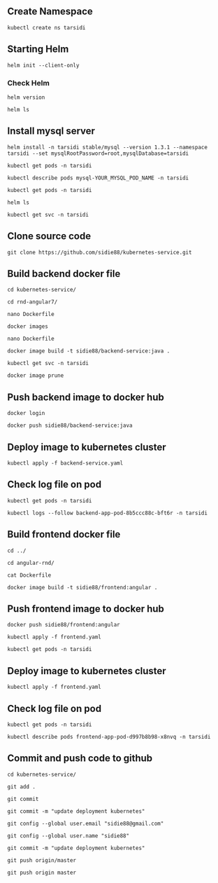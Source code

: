 ## Create Namespace

`kubectl create ns tarsidi`

## Starting Helm
`helm init --client-only`

### Check Helm 
`helm version`

`helm ls`

## Install mysql server
`helm install -n tarsidi stable/mysql --version 1.3.1 --namespace tarsidi --set mysqlRootPassword=root,mysqlDatabase=tarsidi`

`kubectl get pods -n tarsidi`

`kubectl describe pods mysql-YOUR_MYSQL_POD_NAME -n tarsidi`

`kubectl get pods -n tarsidi`

`helm ls`

`kubectl get svc -n tarsidi`

## Clone source code
`git clone https://github.com/sidie88/kubernetes-service.git`

## Build backend docker file
`cd kubernetes-service/`

`cd rnd-angular7/`

`nano Dockerfile`

`docker images`

`nano Dockerfile`

`docker image build -t sidie88/backend-service:java .`

`kubectl get svc -n tarsidi`

`docker image prune`

## Push backend image to docker hub

`docker login`

`docker push sidie88/backend-service:java`

## Deploy image to kubernetes cluster

`kubectl apply -f backend-service.yaml `

## Check log file on pod

`kubectl get pods -n tarsidi`

`kubectl logs --follow backend-app-pod-8b5ccc88c-bft6r -n tarsidi`

## Build frontend docker file

`cd ../`

`cd angular-rnd/`

`cat Dockerfile `

`docker image build -t sidie88/frontend:angular .`

## Push frontend image to docker hub

`docker push sidie88/frontend:angular`

`kubectl apply -f frontend.yaml `

`kubectl get pods -n tarsidi`

## Deploy image to kubernetes cluster

`kubectl apply -f frontend.yaml `

## Check log file on pod

`kubectl get pods -n tarsidi`

`kubectl describe pods frontend-app-pod-d997b8b98-x8nvq -n tarsidi`

## Commit and push code to github

`cd kubernetes-service/`

`git add .`

`git commit`

`git commit -m "update deployment kubernetes"`

`git config --global user.email "sidie88@gmail.com"`

`git config --global user.name "sidie88"`

`git commit -m "update deployment kubernetes"`

`git push origin/master`

`git push origin master`
